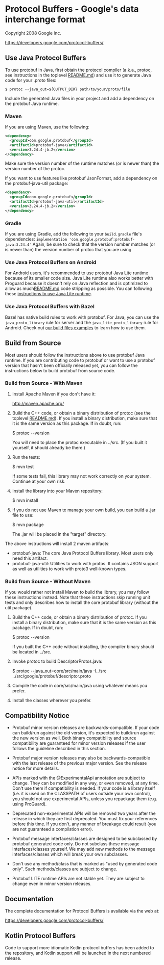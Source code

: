 # Protocol Buffers - Google's data interchange format

Copyright 2008 Google Inc.

https://developers.google.com/protocol-buffers/

## Use Java Protocol Buffers

To use protobuf in Java, first obtain the protocol compiler (a.k.a., protoc,
see instructions in the toplevel [README.md](../README.md)) and use it to
generate Java code for your .proto files:

    $ protoc --java_out=${OUTPUT_DIR} path/to/your/proto/file

Include the generated Java files in your project and add a dependency on the
protobuf Java runtime.

### Maven

If you are using Maven, use the following:

```xml
<dependency>
  <groupId>com.google.protobuf</groupId>
  <artifactId>protobuf-java</artifactId>
  <version>3.24.4-jb.2</version>
</dependency>
```

Make sure the version number of the runtime matches (or is newer than) the
version number of the protoc.

If you want to use features like protobuf JsonFormat, add a dependency on the
protobuf-java-util package:

```xml
<dependency>
  <groupId>com.google.protobuf</groupId>
  <artifactId>protobuf-java-util</artifactId>
  <version>3.24.4-jb.2</version>
</dependency>
```

### Gradle

If you are using Gradle, add the following to your `build.gradle` file's
dependencies: `implementation 'com.google.protobuf:protobuf-java:3.24.4'` Again,
be sure to check that the version number matches (or is newer than) the version
number of protoc that you are using.

### Use Java Protocol Buffers on Android

For Android users, it's recommended to use protobuf Java Lite runtime because
of its smaller code size. Java Lite runtime also works better with Proguard
because it doesn't rely on Java reflection and is optimized to allow as much[README.md](..%2FREADME.md)
code stripping as possible. You can following these [instructions to use Java
Lite runtime](lite.md).

### Use Java Protocol Buffers with Bazel

Bazel has native build rules to work with protobuf. For Java, you can use the
`java_proto_library` rule for server and the `java_lite_proto_library` rule
for Android. Check out [our build files examples](../examples/BUILD) to learn
how to use them.

## Build from Source

Most users should follow the instructions above to use protobuf Java runtime.
If you are contributing code to protobuf or want to use a protobuf version
that hasn't been officially released yet, you can follow the instructions
below to build protobuf from source code.

### Build from Source - With Maven

1) Install Apache Maven if you don't have it:

     http://maven.apache.org/

2) Build the C++ code, or obtain a binary distribution of protoc (see
   the toplevel [README.md](../README.md)). If you install a binary
   distribution, make sure that it is the same version as this package.
   If in doubt, run:

     $ protoc --version

   You will need to place the protoc executable in ../src.  (If you
   built it yourself, it should already be there.)

3) Run the tests:

     $ mvn test

   If some tests fail, this library may not work correctly on your
   system.  Continue at your own risk.

4) Install the library into your Maven repository:

     $ mvn install

5) If you do not use Maven to manage your own build, you can build a
   .jar file to use:

     $ mvn package

   The .jar will be placed in the "target" directory.

The above instructions will install 2 maven artifacts:

  * protobuf-java: The core Java Protocol Buffers library. Most users only
                   need this artifact.
  * protobuf-java-util: Utilities to work with protos. It contains JSON support
                        as well as utilities to work with proto3 well-known
                        types.

### Build from Source - Without Maven

If you would rather not install Maven to build the library, you may
follow these instructions instead.  Note that these instructions skip
running unit tests and only describes how to install the core protobuf
library (without the util package).

1) Build the C++ code, or obtain a binary distribution of protoc.  If
   you install a binary distribution, make sure that it is the same
   version as this package.  If in doubt, run:

     $ protoc --version

   If you built the C++ code without installing, the compiler binary
   should be located in ../src.

2) Invoke protoc to build DescriptorProtos.java:

     $ protoc --java_out=core/src/main/java -I../src \
         ../src/google/protobuf/descriptor.proto

3) Compile the code in core/src/main/java using whatever means you prefer.

4) Install the classes wherever you prefer.

## Compatibility Notice

* Protobuf minor version releases are backwards-compatible. If your code
  can build/run against the old version, it's expected to build/run against
  the new version as well. Both binary compatibility and source compatibility
  are guaranteed for minor version releases if the user follows the guideline
  described in this section.

* Protobuf major version releases may also be backwards-compatible with the
  last release of the previous major version. See the release notice for more
  details.

* APIs marked with the @ExperimentalApi annotation are subject to change. They
  can be modified in any way, or even removed, at any time. Don't use them if
  compatibility is needed. If your code is a library itself (i.e. it is used on
  the CLASSPATH of users outside your own control), you should not use
  experimental APIs, unless you repackage them (e.g. using ProGuard).

* Deprecated non-experimental APIs will be removed two years after the release
  in which they are first deprecated. You must fix your references before this
  time. If you don't, any manner of breakage could result (you are not
  guaranteed a compilation error).

* Protobuf message interfaces/classes are designed to be subclassed by protobuf
  generated code only. Do not subclass these message interfaces/classes
  yourself. We may add new methods to the message interfaces/classes which will
  break your own subclasses.

* Don't use any method/class that is marked as "used by generated code only".
  Such methods/classes are subject to change.

* Protobuf LITE runtime APIs are not stable yet. They are subject to change even
  in minor version releases.

## Documentation

The complete documentation for Protocol Buffers is available via the
web at:

  https://developers.google.com/protocol-buffers/

## Kotlin Protocol Buffers

Code to support more idiomatic Kotlin protocol buffers has been added to the
repository, and Kotlin support will be launched in the next numbered release.

